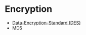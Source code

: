 # Encryption

* [Data-Encryption-Standard (DES)](https://qyb225.github.io/information-security/des)
* MD5